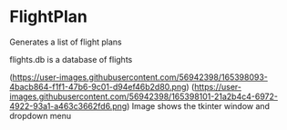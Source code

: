 # FlightPlan
Generates a list of flight plans

flights.db is a database of flights

(https://user-images.githubusercontent.com/56942398/165398093-4bacb864-f1f1-47b6-9c01-d94ef46b2d80.png)
(https://user-images.githubusercontent.com/56942398/165398101-21a2b4c4-6972-4922-93a1-a463c3662fd6.png)
Image shows the tkinter window and dropdown menu
